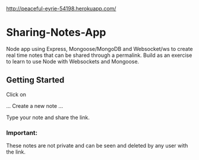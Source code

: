 http://peaceful-eyrie-54198.herokuapp.com/

# Sharing-Notes-App

Node app using Express, Mongoose/MongoDB and Websocket/ws to create real time notes that can be shared through a permalink.
Build as an exercise to learn to use Node with Websockets and Mongoose.

## Getting Started

Click on

...
Create a new note
...

Type your note and share the link.

### Important:
These notes are not private and can be seen and deleted by any user with the link.
